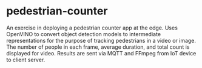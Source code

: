 # pedestrian-counter
An exercise in deploying a pedestrian counter app at the edge.  Uses OpenVINO to convert object detection models to intermediate representations for the purpose of tracking pedestrians in a video or image.  The number of people in each frame, average duration, and total count is displayed for video.  Results are sent via MQTT and FFmpeg from IoT device to client server.
